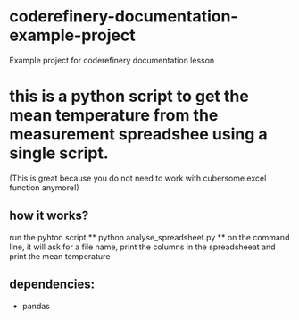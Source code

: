 # coderefinery-documentation-example-project
Example project for coderefinery documentation lesson


# this is a python script to get the mean temperature from the measurement spreadshee using a single script.
(This is great because you do not need to work with cubersome excel function anymore!)

## how it works?
run the pyhton script ** python analyse_spreadsheet.py ** on the command line, it will ask for a file name,
print the columns in the spreadsheeat and print the mean temperature

## dependencies:
- pandas
